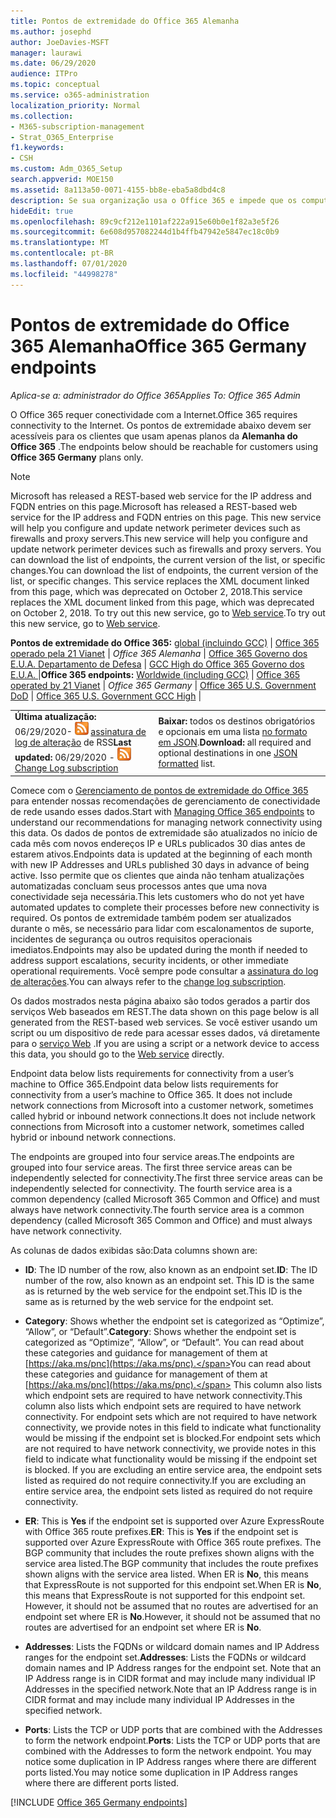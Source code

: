 ```yaml
---
title: Pontos de extremidade do Office 365 Alemanha
ms.author: josephd
author: JoeDavies-MSFT
manager: laurawi
ms.date: 06/29/2020
audience: ITPro
ms.topic: conceptual
ms.service: o365-administration
localization_priority: Normal
ms.collection:
- M365-subscription-management
- Strat_O365_Enterprise
f1.keywords:
- CSH
ms.custom: Adm_O365_Setup
search.appverid: MOE150
ms.assetid: 8a113a50-0071-4155-bb8e-eba5a8dbd4c8
description: Se sua organização usa o Office 365 e impede que os computadores na sua rede se conectem à Internet, abaixo você encontrará os pontos de extremidade (FQDNs, portas, URLs e intervalos de endereços IPv4 e IPv6) que devem ser incluídos nas listas de permissão de saída para garantir que os computadores possam usar o Office 365 com êxito.
hideEdit: true
ms.openlocfilehash: 89c9cf212e1101af222a915e60b0e1f82a3e5f26
ms.sourcegitcommit: 6e608d957082244d1b4ffb47942e5847ec18c0b9
ms.translationtype: MT
ms.contentlocale: pt-BR
ms.lasthandoff: 07/01/2020
ms.locfileid: "44998278"
---
```

# <a name="office-365-germany-endpoints"></a><span data-ttu-id="debdd-103">Pontos de extremidade do Office 365 Alemanha</span><span class="sxs-lookup"><span data-stu-id="debdd-103">Office 365 Germany endpoints</span></span>

 <span data-ttu-id="debdd-104">*Aplica-se a: administrador do Office 365*</span><span class="sxs-lookup"><span data-stu-id="debdd-104">*Applies To: Office 365 Admin*</span></span>

<span data-ttu-id="debdd-105">O Office 365 requer conectividade com a Internet.</span><span class="sxs-lookup"><span data-stu-id="debdd-105">Office 365 requires connectivity to the Internet.</span></span> <span data-ttu-id="debdd-106">Os pontos de extremidade abaixo devem ser acessíveis para os clientes que usam apenas planos da **Alemanha do Office 365** .</span><span class="sxs-lookup"><span data-stu-id="debdd-106">The endpoints below should be reachable for customers using **Office 365 Germany** plans only.</span></span>
  
> [!NOTE]
> <span data-ttu-id="debdd-107">Microsoft has released a REST-based web service for the IP address and FQDN entries on this page.</span><span class="sxs-lookup"><span data-stu-id="debdd-107">Microsoft has released a REST-based web service for the IP address and FQDN entries on this page.</span></span> <span data-ttu-id="debdd-108">This new service will help you configure and update network perimeter devices such as firewalls and proxy servers.</span><span class="sxs-lookup"><span data-stu-id="debdd-108">This new service will help you configure and update network perimeter devices such as firewalls and proxy servers.</span></span> <span data-ttu-id="debdd-109">You can download the list of endpoints, the current version of the list, or specific changes.</span><span class="sxs-lookup"><span data-stu-id="debdd-109">You can download the list of endpoints, the current version of the list, or specific changes.</span></span> <span data-ttu-id="debdd-110">This service replaces the XML document linked from this page, which was deprecated on October 2, 2018.</span><span class="sxs-lookup"><span data-stu-id="debdd-110">This service replaces the XML document linked from this page, which was deprecated on October 2, 2018.</span></span> <span data-ttu-id="debdd-111">To try out this new service, go to [Web service](office-365-ip-web-service.md).</span><span class="sxs-lookup"><span data-stu-id="debdd-111">To try out this new service, go to [Web service](office-365-ip-web-service.md).</span></span>
 
 <span data-ttu-id="debdd-112">**Pontos de extremidade do Office 365:** [global (incluindo GCC)](urls-and-ip-address-ranges.md)  | [Office 365 operado pela 21 Vianet](urls-and-ip-address-ranges-21vianet.md)  | *Office 365 Alemanha*  |  [Office 365 Governo dos E.U.A. Departamento de Defesa](office-365-u-s-government-dod-endpoints.md) | [GCC High do Office 365 Governo dos E.U.A. ](office-365-u-s-government-gcc-high-endpoints.md)  |</span><span class="sxs-lookup"><span data-stu-id="debdd-112">**Office 365 endpoints:** [Worldwide (including GCC)](urls-and-ip-address-ranges.md)  | [Office 365 operated by 21 Vianet](urls-and-ip-address-ranges-21vianet.md)  | *Office 365 Germany* | [Office 365 U.S. Government DoD](office-365-u-s-government-dod-endpoints.md) | [Office 365 U.S. Government GCC High](office-365-u-s-government-gcc-high-endpoints.md)  |</span></span>
  
|||
|:-----|:-----|
|<span data-ttu-id="debdd-113">**Última atualização:** 06/29/2020- ![ ](media/5dc6bb29-25db-4f44-9580-77c735492c4b.png) [assinatura de log de alteração](https://endpoints.office.com/version/Germany?allversions=true&format=rss&clientrequestid=b10c5ed1-bad1-445f-b386-b919946339a7) de RSS</span><span class="sxs-lookup"><span data-stu-id="debdd-113">**Last updated:** 06/29/2020 - ![RSS](media/5dc6bb29-25db-4f44-9580-77c735492c4b.png) [Change Log subscription](https://endpoints.office.com/version/Germany?allversions=true&format=rss&clientrequestid=b10c5ed1-bad1-445f-b386-b919946339a7)</span></span> |<span data-ttu-id="debdd-114">**Baixar:** todos os destinos obrigatórios e opcionais em uma lista [no formato em JSON](https://endpoints.office.com/endpoints/Germany?clientrequestid=b10c5ed1-bad1-445f-b386-b919946339a7).</span><span class="sxs-lookup"><span data-stu-id="debdd-114">**Download:** all required and optional destinations in one [JSON formatted](https://endpoints.office.com/endpoints/Germany?clientrequestid=b10c5ed1-bad1-445f-b386-b919946339a7) list.</span></span>  <br/> |

<span data-ttu-id="debdd-115">Comece com o [Gerenciamento de pontos de extremidade do Office 365](managing-office-365-endpoints.md) para entender nossas recomendações de gerenciamento de conectividade de rede usando esses dados.</span><span class="sxs-lookup"><span data-stu-id="debdd-115">Start with [Managing Office 365 endpoints](managing-office-365-endpoints.md) to understand our recommendations for managing network connectivity using this data.</span></span> <span data-ttu-id="debdd-116">Os dados de pontos de extremidade são atualizados no início de cada mês com novos endereços IP e URLs publicados 30 dias antes de estarem ativos.</span><span class="sxs-lookup"><span data-stu-id="debdd-116">Endpoints data is updated at the beginning of each month with new IP Addresses and URLs published 30 days in advance of being active.</span></span> <span data-ttu-id="debdd-117">Isso permite que os clientes que ainda não tenham atualizações automatizadas concluam seus processos antes que uma nova conectividade seja necessária.</span><span class="sxs-lookup"><span data-stu-id="debdd-117">This lets customers who do not yet have automated updates to complete their processes before new connectivity is required.</span></span> <span data-ttu-id="debdd-118">Os pontos de extremidade também podem ser atualizados durante o mês, se necessário para lidar com escalonamentos de suporte, incidentes de segurança ou outros requisitos operacionais imediatos.</span><span class="sxs-lookup"><span data-stu-id="debdd-118">Endpoints may also be updated during the month if needed to address support escalations, security incidents, or other immediate operational requirements.</span></span> <span data-ttu-id="debdd-119">Você sempre pode consultar a [assinatura do log de alterações](https://endpoints.office.com/version/Germany?allversions=true&format=rss&clientrequestid=b10c5ed1-bad1-445f-b386-b919946339a7).</span><span class="sxs-lookup"><span data-stu-id="debdd-119">You can always refer to the [change log subscription](https://endpoints.office.com/version/Germany?allversions=true&format=rss&clientrequestid=b10c5ed1-bad1-445f-b386-b919946339a7).</span></span>

<span data-ttu-id="debdd-120">Os dados mostrados nesta página abaixo são todos gerados a partir dos serviços Web baseados em REST.</span><span class="sxs-lookup"><span data-stu-id="debdd-120">The data shown on this page below is all generated from the REST-based web services.</span></span> <span data-ttu-id="debdd-121">Se você estiver usando um script ou um dispositivo de rede para acessar esses dados, vá diretamente para o [serviço Web](office-365-ip-web-service.md) .</span><span class="sxs-lookup"><span data-stu-id="debdd-121">If you are using a script or a network device to access this data, you should go to the [Web service](office-365-ip-web-service.md) directly.</span></span>

<span data-ttu-id="debdd-122">Endpoint data below lists requirements for connectivity from a user’s machine to Office 365.</span><span class="sxs-lookup"><span data-stu-id="debdd-122">Endpoint data below lists requirements for connectivity from a user’s machine to Office 365.</span></span> <span data-ttu-id="debdd-123">It does not include network connections from Microsoft into a customer network, sometimes called hybrid or inbound network connections.</span><span class="sxs-lookup"><span data-stu-id="debdd-123">It does not include network connections from Microsoft into a customer network, sometimes called hybrid or inbound network connections.</span></span>

<span data-ttu-id="debdd-124">The endpoints are grouped into four service areas.</span><span class="sxs-lookup"><span data-stu-id="debdd-124">The endpoints are grouped into four service areas.</span></span> <span data-ttu-id="debdd-125">The first three service areas can be independently selected for connectivity.</span><span class="sxs-lookup"><span data-stu-id="debdd-125">The first three service areas can be independently selected for connectivity.</span></span> <span data-ttu-id="debdd-126">The fourth service area is a common dependency (called Microsoft 365 Common and Office) and must always have network connectivity.</span><span class="sxs-lookup"><span data-stu-id="debdd-126">The fourth service area is a common dependency (called Microsoft 365 Common and Office) and must always have network connectivity.</span></span>

<span data-ttu-id="debdd-127">As colunas de dados exibidas são:</span><span class="sxs-lookup"><span data-stu-id="debdd-127">Data columns shown are:</span></span>

- <span data-ttu-id="debdd-128">**ID**: The ID number of the row, also known as an endpoint set.</span><span class="sxs-lookup"><span data-stu-id="debdd-128">**ID**: The ID number of the row, also known as an endpoint set.</span></span> <span data-ttu-id="debdd-129">This ID is the same as is returned by the web service for the endpoint set.</span><span class="sxs-lookup"><span data-stu-id="debdd-129">This ID is the same as is returned by the web service for the endpoint set.</span></span>

- <span data-ttu-id="debdd-130">**Category**: Shows whether the endpoint set is categorized as “Optimize”, “Allow”, or “Default”.</span><span class="sxs-lookup"><span data-stu-id="debdd-130">**Category**: Shows whether the endpoint set is categorized as “Optimize”, “Allow”, or “Default”.</span></span> <span data-ttu-id="debdd-131">You can read about these categories and guidance for management of them at [https://aka.ms/pnc](https://aka.ms/pnc).</span><span class="sxs-lookup"><span data-stu-id="debdd-131">You can read about these categories and guidance for management of them at [https://aka.ms/pnc](https://aka.ms/pnc).</span></span> <span data-ttu-id="debdd-132">This column also lists which endpoint sets are required to have network connectivity.</span><span class="sxs-lookup"><span data-stu-id="debdd-132">This column also lists which endpoint sets are required to have network connectivity.</span></span> <span data-ttu-id="debdd-133">For endpoint sets which are not required to have network connectivity, we provide notes in this field to indicate what functionality would be missing if the endpoint set is blocked.</span><span class="sxs-lookup"><span data-stu-id="debdd-133">For endpoint sets which are not required to have network connectivity, we provide notes in this field to indicate what functionality would be missing if the endpoint set is blocked.</span></span> <span data-ttu-id="debdd-134">If you are excluding an entire service area, the endpoint sets listed as required do not require connectivity.</span><span class="sxs-lookup"><span data-stu-id="debdd-134">If you are excluding an entire service area, the endpoint sets listed as required do not require connectivity.</span></span>

- <span data-ttu-id="debdd-135">**ER**: This is **Yes** if the endpoint set is supported over Azure ExpressRoute with Office 365 route prefixes.</span><span class="sxs-lookup"><span data-stu-id="debdd-135">**ER**: This is **Yes** if the endpoint set is supported over Azure ExpressRoute with Office 365 route prefixes.</span></span> <span data-ttu-id="debdd-136">The BGP community that includes the route prefixes shown aligns with the service area listed.</span><span class="sxs-lookup"><span data-stu-id="debdd-136">The BGP community that includes the route prefixes shown aligns with the service area listed.</span></span> <span data-ttu-id="debdd-137">When ER is **No**, this means that ExpressRoute is not supported for this endpoint set.</span><span class="sxs-lookup"><span data-stu-id="debdd-137">When ER is **No**, this means that ExpressRoute is not supported for this endpoint set.</span></span> <span data-ttu-id="debdd-138">However, it should not be assumed that no routes are advertised for an endpoint set where ER is **No**.</span><span class="sxs-lookup"><span data-stu-id="debdd-138">However, it should not be assumed that no routes are advertised for an endpoint set where ER is **No**.</span></span>

- <span data-ttu-id="debdd-139">**Addresses**: Lists the FQDNs or wildcard domain names and IP Address ranges for the endpoint set.</span><span class="sxs-lookup"><span data-stu-id="debdd-139">**Addresses**: Lists the FQDNs or wildcard domain names and IP Address ranges for the endpoint set.</span></span> <span data-ttu-id="debdd-140">Note that an IP Address range is in CIDR format and may include many individual IP Addresses in the specified network.</span><span class="sxs-lookup"><span data-stu-id="debdd-140">Note that an IP Address range is in CIDR format and may include many individual IP Addresses in the specified network.</span></span>
 
- <span data-ttu-id="debdd-141">**Ports**: Lists the TCP or UDP ports that are combined with the Addresses to form the network endpoint.</span><span class="sxs-lookup"><span data-stu-id="debdd-141">**Ports**: Lists the TCP or UDP ports that are combined with the Addresses to form the network endpoint.</span></span> <span data-ttu-id="debdd-142">You may notice some duplication in IP Address ranges where there are different ports listed.</span><span class="sxs-lookup"><span data-stu-id="debdd-142">You may notice some duplication in IP Address ranges where there are different ports listed.</span></span>

[!INCLUDE [Office 365 Germany endpoints](./includes/office-365-germany-endpoints.md)]

 

